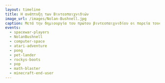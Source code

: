 ```yaml
---
layout: timeline 
title: Η ανάπτυξη των Βιντεοπαιχνιδιών 
image_url: /images/Nolan-Bushnell.jpg
caption: Μετά την δημιουργία του πρώτου βιντεοπαιχνιδίου οι πορεία τους ακολούθησε μια εκθετική άνοδο και σύντομα τα μηχανήματα που ονομάζονται arcade σταμάτησαν να φιλοξενούν παιχνίδια, με διαδοχούς τους τους υπολογιστές γραφείου
events:
  - spacewar-players
  - NolanBushnell
  - computer-space
  - atari-adventure
  - pong
  - pet-lander
  - rockys-boots
  - pop
  - math-blaster
  - minecraft-end-user
---
```

